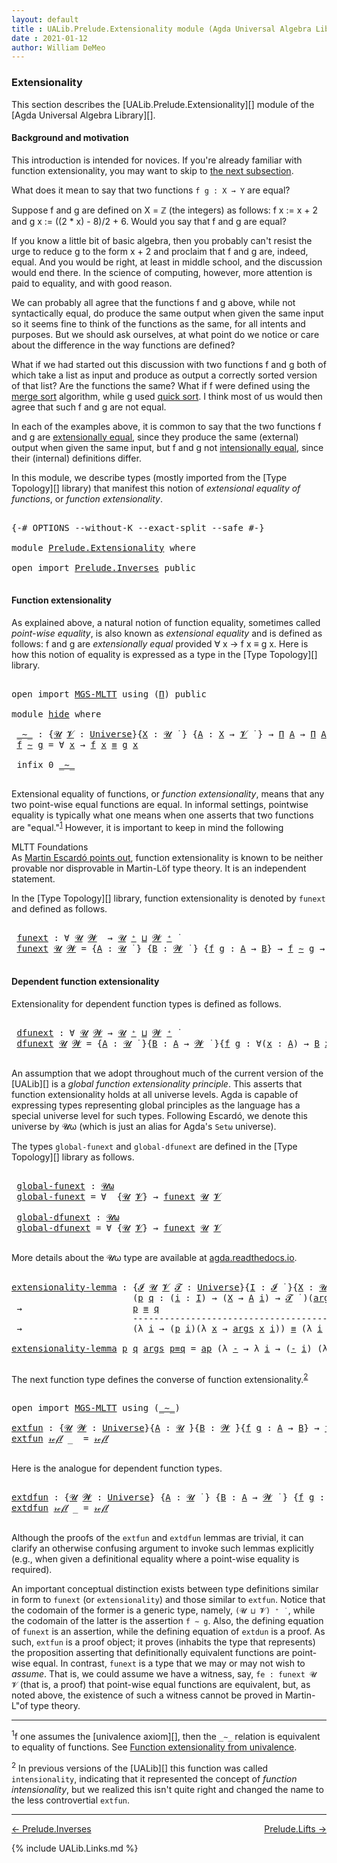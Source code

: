```yaml
---
layout: default
title : UALib.Prelude.Extensionality module (Agda Universal Algebra Library)
date : 2021-01-12
author: William DeMeo
---
```



### <a id="extensionality">Extensionality</a>

This section describes the [UALib.Prelude.Extensionality][] module of the [Agda Universal Algebra Library][].

#### <a id="background-and-motivation">Background and motivation</a>

This introduction is intended for novices.  If you're already familiar with function extensionality, you may want to skip to <a href="function-extensionality">the next subsection</a>.

What does it mean to say that two functions `f g : X → Y` are equal?

Suppose f and g are defined on X = ℤ (the integers) as follows: f x := x + 2 and g x := ((2 * x) - 8)/2 + 6.  Would you say that f and g are equal?

If you know a little bit of basic algebra, then you probably can't resist the urge to reduce g to the form x + 2 and proclaim that f and g are, indeed, equal.  And you would be right, at least in middle school, and the discussion would end there.  In the science of computing, however, more attention is paid to equality, and with good reason.

We can probably all agree that the functions f and g above, while not syntactically equal, do produce the same output when given the same input so it seems fine to think of the functions as the same, for all intents and purposes. But we should ask ourselves, at what point do we notice or care about the difference in the way functions are defined?

What if we had started out this discussion with two functions f and g both of which take a list as input and produce as output a correctly sorted version of that list?  Are the functions the same?  What if f were defined using the [merge sort](https://en.wikipedia.org/wiki/Merge_sort) algorithm, while g used [quick sort](https://en.wikipedia.org/wiki/Quicksort).  I think most of us would then agree that such f and g are not equal.

In each of the examples above, it is common to say that the two functions f and g are [extensionally equal](https://en.wikipedia.org/wiki/Extensionality), since they produce the same (external) output when given the same input, but f and g not [intensionally equal](https://en.wikipedia.org/wiki/Intension), since their (internal) definitions differ.

In this module, we describe types (mostly imported from the [Type Topology][] library) that manifest this notion of *extensional equality of functions*, or *function extensionality*.

<pre class="Agda">

<a id="2457" class="Symbol">{-#</a> <a id="2461" class="Keyword">OPTIONS</a> <a id="2469" class="Pragma">--without-K</a> <a id="2481" class="Pragma">--exact-split</a> <a id="2495" class="Pragma">--safe</a> <a id="2502" class="Symbol">#-}</a>

<a id="2507" class="Keyword">module</a> <a id="2514" href="Prelude.Extensionality.html" class="Module">Prelude.Extensionality</a> <a id="2537" class="Keyword">where</a>

<a id="2544" class="Keyword">open</a> <a id="2549" class="Keyword">import</a> <a id="2556" href="Prelude.Inverses.html" class="Module">Prelude.Inverses</a> <a id="2573" class="Keyword">public</a>

</pre>


#### <a id="function-extensionality">Function extensionality</a>

As explained above, a natural notion of function equality, sometimes called *point-wise equality*, is also known as *extensional equality* and is defined as follows: f and g are *extensionally equal* provided ∀ x → f x ≡ g x.  Here is how this notion of equality is expressed as a type in the [Type Topology][] library.

<pre class="Agda">

<a id="2995" class="Keyword">open</a> <a id="3000" class="Keyword">import</a> <a id="3007" href="MGS-MLTT.html" class="Module">MGS-MLTT</a> <a id="3016" class="Keyword">using</a> <a id="3022" class="Symbol">(</a><a id="3023" href="MGS-MLTT.html#3562" class="Function">Π</a><a id="3024" class="Symbol">)</a> <a id="3026" class="Keyword">public</a>

<a id="3034" class="Keyword">module</a> <a id="hide"></a><a id="3041" href="Prelude.Extensionality.html#3041" class="Module">hide</a> <a id="3046" class="Keyword">where</a>

 <a id="hide._∼_"></a><a id="3054" href="Prelude.Extensionality.html#3054" class="Function Operator">_∼_</a> <a id="3058" class="Symbol">:</a> <a id="3060" class="Symbol">{</a><a id="3061" href="Prelude.Extensionality.html#3061" class="Bound">𝓤</a> <a id="3063" href="Prelude.Extensionality.html#3063" class="Bound">𝓥</a> <a id="3065" class="Symbol">:</a> <a id="3067" href="universes.html#551" class="Postulate">Universe</a><a id="3075" class="Symbol">}{</a><a id="3077" href="Prelude.Extensionality.html#3077" class="Bound">X</a> <a id="3079" class="Symbol">:</a> <a id="3081" href="Prelude.Extensionality.html#3061" class="Bound">𝓤</a> <a id="3083" href="universes.html#758" class="Function Operator">̇</a> <a id="3085" class="Symbol">}</a> <a id="3087" class="Symbol">{</a><a id="3088" href="Prelude.Extensionality.html#3088" class="Bound">A</a> <a id="3090" class="Symbol">:</a> <a id="3092" href="Prelude.Extensionality.html#3077" class="Bound">X</a> <a id="3094" class="Symbol">→</a> <a id="3096" href="Prelude.Extensionality.html#3063" class="Bound">𝓥</a> <a id="3098" href="universes.html#758" class="Function Operator">̇</a> <a id="3100" class="Symbol">}</a> <a id="3102" class="Symbol">→</a> <a id="3104" href="MGS-MLTT.html#3562" class="Function">Π</a> <a id="3106" href="Prelude.Extensionality.html#3088" class="Bound">A</a> <a id="3108" class="Symbol">→</a> <a id="3110" href="MGS-MLTT.html#3562" class="Function">Π</a> <a id="3112" href="Prelude.Extensionality.html#3088" class="Bound">A</a> <a id="3114" class="Symbol">→</a> <a id="3116" href="Prelude.Extensionality.html#3061" class="Bound">𝓤</a> <a id="3118" href="Agda.Primitive.html#636" class="Primitive Operator">⊔</a> <a id="3120" href="Prelude.Extensionality.html#3063" class="Bound">𝓥</a> <a id="3122" href="universes.html#758" class="Function Operator">̇</a>
 <a id="3125" href="Prelude.Extensionality.html#3125" class="Bound">f</a> <a id="3127" href="Prelude.Extensionality.html#3054" class="Function Operator">∼</a> <a id="3129" href="Prelude.Extensionality.html#3129" class="Bound">g</a> <a id="3131" class="Symbol">=</a> <a id="3133" class="Symbol">∀</a> <a id="3135" href="Prelude.Extensionality.html#3135" class="Bound">x</a> <a id="3137" class="Symbol">→</a> <a id="3139" href="Prelude.Extensionality.html#3125" class="Bound">f</a> <a id="3141" href="Prelude.Extensionality.html#3135" class="Bound">x</a> <a id="3143" href="Prelude.Inverses.html#620" class="Datatype Operator">≡</a> <a id="3145" href="Prelude.Extensionality.html#3129" class="Bound">g</a> <a id="3147" href="Prelude.Extensionality.html#3135" class="Bound">x</a>

 <a id="3151" class="Keyword">infix</a> <a id="3157" class="Number">0</a> <a id="3159" href="Prelude.Extensionality.html#3054" class="Function Operator">_∼_</a>

</pre>


Extensional equality of functions, or *function extensionality*, means that any two point-wise equal functions are equal. In informal settings, pointwise equality is typically what one means when one asserts that two functions are "equal."<sup>[1](Prelude.Extensionality.html#fn1)</sup> However, it is important to keep in mind the following

<div class="color_box" id="mltt-ext">
  <div id="title">MLTT Foundations</div>
  <div id="content">As <a href="https://www.cs.bham.ac.uk/~mhe/HoTT-UF-in-Agda-Lecture-Notes/HoTT-UF-Agda.html#funextfromua">Martin Escardó points out</a>, function extensionality is known to be neither provable nor disprovable in Martin-Löf type theory. It is an independent statement.
  </div>
</div>


In the [Type Topology][] library, function extensionality is denoted by `funext` and defined as follows.

<pre class="Agda">

 <a id="hide.funext"></a><a id="4025" href="Prelude.Extensionality.html#4025" class="Function">funext</a> <a id="4032" class="Symbol">:</a> <a id="4034" class="Symbol">∀</a> <a id="4036" href="Prelude.Extensionality.html#4036" class="Bound">𝓤</a> <a id="4038" href="Prelude.Extensionality.html#4038" class="Bound">𝓦</a>  <a id="4041" class="Symbol">→</a> <a id="4043" href="Prelude.Extensionality.html#4036" class="Bound">𝓤</a> <a id="4045" href="universes.html#527" class="Primitive Operator">⁺</a> <a id="4047" href="Agda.Primitive.html#636" class="Primitive Operator">⊔</a> <a id="4049" href="Prelude.Extensionality.html#4038" class="Bound">𝓦</a> <a id="4051" href="universes.html#527" class="Primitive Operator">⁺</a> <a id="4053" href="universes.html#758" class="Function Operator">̇</a>
 <a id="4056" href="Prelude.Extensionality.html#4025" class="Function">funext</a> <a id="4063" href="Prelude.Extensionality.html#4063" class="Bound">𝓤</a> <a id="4065" href="Prelude.Extensionality.html#4065" class="Bound">𝓦</a> <a id="4067" class="Symbol">=</a> <a id="4069" class="Symbol">{</a><a id="4070" href="Prelude.Extensionality.html#4070" class="Bound">A</a> <a id="4072" class="Symbol">:</a> <a id="4074" href="Prelude.Extensionality.html#4063" class="Bound">𝓤</a> <a id="4076" href="universes.html#758" class="Function Operator">̇</a> <a id="4078" class="Symbol">}</a> <a id="4080" class="Symbol">{</a><a id="4081" href="Prelude.Extensionality.html#4081" class="Bound">B</a> <a id="4083" class="Symbol">:</a> <a id="4085" href="Prelude.Extensionality.html#4065" class="Bound">𝓦</a> <a id="4087" href="universes.html#758" class="Function Operator">̇</a> <a id="4089" class="Symbol">}</a> <a id="4091" class="Symbol">{</a><a id="4092" href="Prelude.Extensionality.html#4092" class="Bound">f</a> <a id="4094" href="Prelude.Extensionality.html#4094" class="Bound">g</a> <a id="4096" class="Symbol">:</a> <a id="4098" href="Prelude.Extensionality.html#4070" class="Bound">A</a> <a id="4100" class="Symbol">→</a> <a id="4102" href="Prelude.Extensionality.html#4081" class="Bound">B</a><a id="4103" class="Symbol">}</a> <a id="4105" class="Symbol">→</a> <a id="4107" href="Prelude.Extensionality.html#4092" class="Bound">f</a> <a id="4109" href="Prelude.Extensionality.html#3054" class="Function Operator">∼</a> <a id="4111" href="Prelude.Extensionality.html#4094" class="Bound">g</a> <a id="4113" class="Symbol">→</a> <a id="4115" href="Prelude.Extensionality.html#4092" class="Bound">f</a> <a id="4117" href="Prelude.Inverses.html#620" class="Datatype Operator">≡</a> <a id="4119" href="Prelude.Extensionality.html#4094" class="Bound">g</a>

</pre>





#### <a id="dependent-function-extensionality">Dependent function extensionality</a>

Extensionality for dependent function types is defined as follows.

<pre class="Agda">

 <a id="hide.dfunext"></a><a id="4307" href="Prelude.Extensionality.html#4307" class="Function">dfunext</a> <a id="4315" class="Symbol">:</a> <a id="4317" class="Symbol">∀</a> <a id="4319" href="Prelude.Extensionality.html#4319" class="Bound">𝓤</a> <a id="4321" href="Prelude.Extensionality.html#4321" class="Bound">𝓦</a> <a id="4323" class="Symbol">→</a> <a id="4325" href="Prelude.Extensionality.html#4319" class="Bound">𝓤</a> <a id="4327" href="universes.html#527" class="Primitive Operator">⁺</a> <a id="4329" href="Agda.Primitive.html#636" class="Primitive Operator">⊔</a> <a id="4331" href="Prelude.Extensionality.html#4321" class="Bound">𝓦</a> <a id="4333" href="universes.html#527" class="Primitive Operator">⁺</a> <a id="4335" href="universes.html#758" class="Function Operator">̇</a>
 <a id="4338" href="Prelude.Extensionality.html#4307" class="Function">dfunext</a> <a id="4346" href="Prelude.Extensionality.html#4346" class="Bound">𝓤</a> <a id="4348" href="Prelude.Extensionality.html#4348" class="Bound">𝓦</a> <a id="4350" class="Symbol">=</a> <a id="4352" class="Symbol">{</a><a id="4353" href="Prelude.Extensionality.html#4353" class="Bound">A</a> <a id="4355" class="Symbol">:</a> <a id="4357" href="Prelude.Extensionality.html#4346" class="Bound">𝓤</a> <a id="4359" href="universes.html#758" class="Function Operator">̇</a> <a id="4361" class="Symbol">}{</a><a id="4363" href="Prelude.Extensionality.html#4363" class="Bound">B</a> <a id="4365" class="Symbol">:</a> <a id="4367" href="Prelude.Extensionality.html#4353" class="Bound">A</a> <a id="4369" class="Symbol">→</a> <a id="4371" href="Prelude.Extensionality.html#4348" class="Bound">𝓦</a> <a id="4373" href="universes.html#758" class="Function Operator">̇</a> <a id="4375" class="Symbol">}{</a><a id="4377" href="Prelude.Extensionality.html#4377" class="Bound">f</a> <a id="4379" href="Prelude.Extensionality.html#4379" class="Bound">g</a> <a id="4381" class="Symbol">:</a> <a id="4383" class="Symbol">∀(</a><a id="4385" href="Prelude.Extensionality.html#4385" class="Bound">x</a> <a id="4387" class="Symbol">:</a> <a id="4389" href="Prelude.Extensionality.html#4353" class="Bound">A</a><a id="4390" class="Symbol">)</a> <a id="4392" class="Symbol">→</a> <a id="4394" href="Prelude.Extensionality.html#4363" class="Bound">B</a> <a id="4396" href="Prelude.Extensionality.html#4385" class="Bound">x</a><a id="4397" class="Symbol">}</a> <a id="4399" class="Symbol">→</a>  <a id="4402" href="Prelude.Extensionality.html#4377" class="Bound">f</a> <a id="4404" href="Prelude.Extensionality.html#3054" class="Function Operator">∼</a> <a id="4406" href="Prelude.Extensionality.html#4379" class="Bound">g</a>  <a id="4409" class="Symbol">→</a>  <a id="4412" href="Prelude.Extensionality.html#4377" class="Bound">f</a> <a id="4414" href="Prelude.Inverses.html#620" class="Datatype Operator">≡</a> <a id="4416" href="Prelude.Extensionality.html#4379" class="Bound">g</a>

</pre>

An assumption that we adopt throughout much of the current version of the [UALib][] is a *global function extensionality principle*. This asserts that function extensionality holds at all universe levels. Agda is capable of expressing types representing global principles as the language has a special universe level for such types.  Following Escardó, we denote this universe by 𝓤ω (which is just an alias for Agda's `Setω` universe).

The types `global-funext` and `global-dfunext` are defined in the [Type Topology][] library as follows.

<pre class="Agda">

 <a id="hide.global-funext"></a><a id="4988" href="Prelude.Extensionality.html#4988" class="Function">global-funext</a> <a id="5002" class="Symbol">:</a> <a id="5004" href="universes.html#580" class="Primitive">𝓤ω</a>
 <a id="5008" href="Prelude.Extensionality.html#4988" class="Function">global-funext</a> <a id="5022" class="Symbol">=</a> <a id="5024" class="Symbol">∀</a>  <a id="5027" class="Symbol">{</a><a id="5028" href="Prelude.Extensionality.html#5028" class="Bound">𝓤</a> <a id="5030" href="Prelude.Extensionality.html#5030" class="Bound">𝓥</a><a id="5031" class="Symbol">}</a> <a id="5033" class="Symbol">→</a> <a id="5035" href="Prelude.Extensionality.html#4025" class="Function">funext</a> <a id="5042" href="Prelude.Extensionality.html#5028" class="Bound">𝓤</a> <a id="5044" href="Prelude.Extensionality.html#5030" class="Bound">𝓥</a>

 <a id="hide.global-dfunext"></a><a id="5048" href="Prelude.Extensionality.html#5048" class="Function">global-dfunext</a> <a id="5063" class="Symbol">:</a> <a id="5065" href="universes.html#580" class="Primitive">𝓤ω</a>
 <a id="5069" href="Prelude.Extensionality.html#5048" class="Function">global-dfunext</a> <a id="5084" class="Symbol">=</a> <a id="5086" class="Symbol">∀</a> <a id="5088" class="Symbol">{</a><a id="5089" href="Prelude.Extensionality.html#5089" class="Bound">𝓤</a> <a id="5091" href="Prelude.Extensionality.html#5091" class="Bound">𝓥</a><a id="5092" class="Symbol">}</a> <a id="5094" class="Symbol">→</a> <a id="5096" href="Prelude.Extensionality.html#4025" class="Function">funext</a> <a id="5103" href="Prelude.Extensionality.html#5089" class="Bound">𝓤</a> <a id="5105" href="Prelude.Extensionality.html#5091" class="Bound">𝓥</a>

</pre>


More details about the 𝓤ω type are available at [agda.readthedocs.io](https://agda.readthedocs.io/en/latest/language/universe-levels.html#expressions-of-kind-set).


<pre class="Agda">

<a id="extensionality-lemma"></a><a id="5301" href="Prelude.Extensionality.html#5301" class="Function">extensionality-lemma</a> <a id="5322" class="Symbol">:</a> <a id="5324" class="Symbol">{</a><a id="5325" href="Prelude.Extensionality.html#5325" class="Bound">𝓘</a> <a id="5327" href="Prelude.Extensionality.html#5327" class="Bound">𝓤</a> <a id="5329" href="Prelude.Extensionality.html#5329" class="Bound">𝓥</a> <a id="5331" href="Prelude.Extensionality.html#5331" class="Bound">𝓣</a> <a id="5333" class="Symbol">:</a> <a id="5335" href="universes.html#551" class="Postulate">Universe</a><a id="5343" class="Symbol">}{</a><a id="5345" href="Prelude.Extensionality.html#5345" class="Bound">I</a> <a id="5347" class="Symbol">:</a> <a id="5349" href="Prelude.Extensionality.html#5325" class="Bound">𝓘</a> <a id="5351" href="universes.html#758" class="Function Operator">̇</a> <a id="5353" class="Symbol">}{</a><a id="5355" href="Prelude.Extensionality.html#5355" class="Bound">X</a> <a id="5357" class="Symbol">:</a> <a id="5359" href="Prelude.Extensionality.html#5327" class="Bound">𝓤</a> <a id="5361" href="universes.html#758" class="Function Operator">̇</a> <a id="5363" class="Symbol">}{</a><a id="5365" href="Prelude.Extensionality.html#5365" class="Bound">A</a> <a id="5367" class="Symbol">:</a> <a id="5369" href="Prelude.Extensionality.html#5345" class="Bound">I</a> <a id="5371" class="Symbol">→</a> <a id="5373" href="Prelude.Extensionality.html#5329" class="Bound">𝓥</a> <a id="5375" href="universes.html#758" class="Function Operator">̇</a> <a id="5377" class="Symbol">}</a>
                       <a id="5402" class="Symbol">(</a><a id="5403" href="Prelude.Extensionality.html#5403" class="Bound">p</a> <a id="5405" href="Prelude.Extensionality.html#5405" class="Bound">q</a> <a id="5407" class="Symbol">:</a> <a id="5409" class="Symbol">(</a><a id="5410" href="Prelude.Extensionality.html#5410" class="Bound">i</a> <a id="5412" class="Symbol">:</a> <a id="5414" href="Prelude.Extensionality.html#5345" class="Bound">I</a><a id="5415" class="Symbol">)</a> <a id="5417" class="Symbol">→</a> <a id="5419" class="Symbol">(</a><a id="5420" href="Prelude.Extensionality.html#5355" class="Bound">X</a> <a id="5422" class="Symbol">→</a> <a id="5424" href="Prelude.Extensionality.html#5365" class="Bound">A</a> <a id="5426" href="Prelude.Extensionality.html#5410" class="Bound">i</a><a id="5427" class="Symbol">)</a> <a id="5429" class="Symbol">→</a> <a id="5431" href="Prelude.Extensionality.html#5331" class="Bound">𝓣</a> <a id="5433" href="universes.html#758" class="Function Operator">̇</a> <a id="5435" class="Symbol">)(</a><a id="5437" href="Prelude.Extensionality.html#5437" class="Bound">args</a> <a id="5442" class="Symbol">:</a> <a id="5444" href="Prelude.Extensionality.html#5355" class="Bound">X</a> <a id="5446" class="Symbol">→</a> <a id="5448" class="Symbol">(</a><a id="5449" href="MGS-MLTT.html#3562" class="Function">Π</a> <a id="5451" href="Prelude.Extensionality.html#5365" class="Bound">A</a><a id="5452" class="Symbol">))</a>
 <a id="5456" class="Symbol">→</a>                     <a id="5478" href="Prelude.Extensionality.html#5403" class="Bound">p</a> <a id="5480" href="Prelude.Inverses.html#620" class="Datatype Operator">≡</a> <a id="5482" href="Prelude.Extensionality.html#5405" class="Bound">q</a>
                       <a id="5507" class="Comment">-------------------------------------------------------------</a>
 <a id="5570" class="Symbol">→</a>                     <a id="5592" class="Symbol">(λ</a> <a id="5595" href="Prelude.Extensionality.html#5595" class="Bound">i</a> <a id="5597" class="Symbol">→</a> <a id="5599" class="Symbol">(</a><a id="5600" href="Prelude.Extensionality.html#5403" class="Bound">p</a> <a id="5602" href="Prelude.Extensionality.html#5595" class="Bound">i</a><a id="5603" class="Symbol">)(λ</a> <a id="5607" href="Prelude.Extensionality.html#5607" class="Bound">x</a> <a id="5609" class="Symbol">→</a> <a id="5611" href="Prelude.Extensionality.html#5437" class="Bound">args</a> <a id="5616" href="Prelude.Extensionality.html#5607" class="Bound">x</a> <a id="5618" href="Prelude.Extensionality.html#5595" class="Bound">i</a><a id="5619" class="Symbol">))</a> <a id="5622" href="Prelude.Inverses.html#620" class="Datatype Operator">≡</a> <a id="5624" class="Symbol">(λ</a> <a id="5627" href="Prelude.Extensionality.html#5627" class="Bound">i</a> <a id="5629" class="Symbol">→</a> <a id="5631" class="Symbol">(</a><a id="5632" href="Prelude.Extensionality.html#5405" class="Bound">q</a> <a id="5634" href="Prelude.Extensionality.html#5627" class="Bound">i</a><a id="5635" class="Symbol">)(λ</a> <a id="5639" href="Prelude.Extensionality.html#5639" class="Bound">x</a> <a id="5641" class="Symbol">→</a> <a id="5643" href="Prelude.Extensionality.html#5437" class="Bound">args</a> <a id="5648" href="Prelude.Extensionality.html#5639" class="Bound">x</a> <a id="5650" href="Prelude.Extensionality.html#5627" class="Bound">i</a><a id="5651" class="Symbol">))</a>

<a id="5655" href="Prelude.Extensionality.html#5301" class="Function">extensionality-lemma</a> <a id="5676" href="Prelude.Extensionality.html#5676" class="Bound">p</a> <a id="5678" href="Prelude.Extensionality.html#5678" class="Bound">q</a> <a id="5680" href="Prelude.Extensionality.html#5680" class="Bound">args</a> <a id="5685" href="Prelude.Extensionality.html#5685" class="Bound">p≡q</a> <a id="5689" class="Symbol">=</a> <a id="5691" href="MGS-MLTT.html#6613" class="Function">ap</a> <a id="5694" class="Symbol">(λ</a> <a id="5697" href="Prelude.Extensionality.html#5697" class="Bound">-</a> <a id="5699" class="Symbol">→</a> <a id="5701" class="Symbol">λ</a> <a id="5703" href="Prelude.Extensionality.html#5703" class="Bound">i</a> <a id="5705" class="Symbol">→</a> <a id="5707" class="Symbol">(</a><a id="5708" href="Prelude.Extensionality.html#5697" class="Bound">-</a> <a id="5710" href="Prelude.Extensionality.html#5703" class="Bound">i</a><a id="5711" class="Symbol">)</a> <a id="5713" class="Symbol">(λ</a> <a id="5716" href="Prelude.Extensionality.html#5716" class="Bound">x</a> <a id="5718" class="Symbol">→</a> <a id="5720" href="Prelude.Extensionality.html#5680" class="Bound">args</a> <a id="5725" href="Prelude.Extensionality.html#5716" class="Bound">x</a> <a id="5727" href="Prelude.Extensionality.html#5703" class="Bound">i</a><a id="5728" class="Symbol">))</a> <a id="5731" href="Prelude.Extensionality.html#5685" class="Bound">p≡q</a>

</pre>

The next function type defines the converse of function extensionality.<sup>[2](Prelude.Extensionality.html#fn2)</sup></a>

<pre class="Agda">

<a id="5886" class="Keyword">open</a> <a id="5891" class="Keyword">import</a> <a id="5898" href="MGS-MLTT.html" class="Module">MGS-MLTT</a> <a id="5907" class="Keyword">using</a> <a id="5913" class="Symbol">(</a><a id="5914" href="MGS-MLTT.html#6747" class="Function Operator">_∼_</a><a id="5917" class="Symbol">)</a>

<a id="extfun"></a><a id="5920" href="Prelude.Extensionality.html#5920" class="Function">extfun</a> <a id="5927" class="Symbol">:</a> <a id="5929" class="Symbol">{</a><a id="5930" href="Prelude.Extensionality.html#5930" class="Bound">𝓤</a> <a id="5932" href="Prelude.Extensionality.html#5932" class="Bound">𝓦</a> <a id="5934" class="Symbol">:</a> <a id="5936" href="universes.html#551" class="Postulate">Universe</a><a id="5944" class="Symbol">}{</a><a id="5946" href="Prelude.Extensionality.html#5946" class="Bound">A</a> <a id="5948" class="Symbol">:</a> <a id="5950" href="Prelude.Extensionality.html#5930" class="Bound">𝓤</a> <a id="5952" href="universes.html#758" class="Function Operator">̇</a><a id="5953" class="Symbol">}{</a><a id="5955" href="Prelude.Extensionality.html#5955" class="Bound">B</a> <a id="5957" class="Symbol">:</a> <a id="5959" href="Prelude.Extensionality.html#5932" class="Bound">𝓦</a> <a id="5961" href="universes.html#758" class="Function Operator">̇</a><a id="5962" class="Symbol">}{</a><a id="5964" href="Prelude.Extensionality.html#5964" class="Bound">f</a> <a id="5966" href="Prelude.Extensionality.html#5966" class="Bound">g</a> <a id="5968" class="Symbol">:</a> <a id="5970" href="Prelude.Extensionality.html#5946" class="Bound">A</a> <a id="5972" class="Symbol">→</a> <a id="5974" href="Prelude.Extensionality.html#5955" class="Bound">B</a><a id="5975" class="Symbol">}</a> <a id="5977" class="Symbol">→</a> <a id="5979" href="Prelude.Extensionality.html#5964" class="Bound">f</a> <a id="5981" href="Prelude.Inverses.html#620" class="Datatype Operator">≡</a> <a id="5983" href="Prelude.Extensionality.html#5966" class="Bound">g</a>  <a id="5986" class="Symbol">→</a>  <a id="5989" href="Prelude.Extensionality.html#5964" class="Bound">f</a> <a id="5991" href="MGS-MLTT.html#6747" class="Function Operator">∼</a> <a id="5993" href="Prelude.Extensionality.html#5966" class="Bound">g</a>
<a id="5995" href="Prelude.Extensionality.html#5920" class="Function">extfun</a> <a id="6002" href="Prelude.Inverses.html#634" class="InductiveConstructor">𝓇ℯ𝒻𝓁</a> <a id="6007" class="Symbol">_</a>  <a id="6010" class="Symbol">=</a> <a id="6012" href="Prelude.Inverses.html#634" class="InductiveConstructor">𝓇ℯ𝒻𝓁</a>

</pre>

Here is the analogue for dependent function types.

<pre class="Agda">

<a id="extdfun"></a><a id="6096" href="Prelude.Extensionality.html#6096" class="Function">extdfun</a> <a id="6104" class="Symbol">:</a> <a id="6106" class="Symbol">{</a><a id="6107" href="Prelude.Extensionality.html#6107" class="Bound">𝓤</a> <a id="6109" href="Prelude.Extensionality.html#6109" class="Bound">𝓦</a> <a id="6111" class="Symbol">:</a> <a id="6113" href="universes.html#551" class="Postulate">Universe</a><a id="6121" class="Symbol">}</a> <a id="6123" class="Symbol">{</a><a id="6124" href="Prelude.Extensionality.html#6124" class="Bound">A</a> <a id="6126" class="Symbol">:</a> <a id="6128" href="Prelude.Extensionality.html#6107" class="Bound">𝓤</a> <a id="6130" href="universes.html#758" class="Function Operator">̇</a> <a id="6132" class="Symbol">}</a> <a id="6134" class="Symbol">{</a><a id="6135" href="Prelude.Extensionality.html#6135" class="Bound">B</a> <a id="6137" class="Symbol">:</a> <a id="6139" href="Prelude.Extensionality.html#6124" class="Bound">A</a> <a id="6141" class="Symbol">→</a> <a id="6143" href="Prelude.Extensionality.html#6109" class="Bound">𝓦</a> <a id="6145" href="universes.html#758" class="Function Operator">̇</a> <a id="6147" class="Symbol">}</a> <a id="6149" class="Symbol">{</a><a id="6150" href="Prelude.Extensionality.html#6150" class="Bound">f</a> <a id="6152" href="Prelude.Extensionality.html#6152" class="Bound">g</a> <a id="6154" class="Symbol">:</a> <a id="6156" href="MGS-MLTT.html#3562" class="Function">Π</a> <a id="6158" href="Prelude.Extensionality.html#6135" class="Bound">B</a><a id="6159" class="Symbol">}</a> <a id="6161" class="Symbol">→</a> <a id="6163" href="Prelude.Extensionality.html#6150" class="Bound">f</a> <a id="6165" href="Prelude.Inverses.html#620" class="Datatype Operator">≡</a> <a id="6167" href="Prelude.Extensionality.html#6152" class="Bound">g</a> <a id="6169" class="Symbol">→</a> <a id="6171" href="Prelude.Extensionality.html#6150" class="Bound">f</a> <a id="6173" href="MGS-MLTT.html#6747" class="Function Operator">∼</a> <a id="6175" href="Prelude.Extensionality.html#6152" class="Bound">g</a>
<a id="6177" href="Prelude.Extensionality.html#6096" class="Function">extdfun</a> <a id="6185" href="Prelude.Inverses.html#634" class="InductiveConstructor">𝓇ℯ𝒻𝓁</a> <a id="6190" class="Symbol">_</a> <a id="6192" class="Symbol">=</a> <a id="6194" href="Prelude.Inverses.html#634" class="InductiveConstructor">𝓇ℯ𝒻𝓁</a>

</pre>


Although the proofs of the `extfun` and `extdfun` lemmas are trivial, it can clarify an otherwise confusing argument to invoke such lemmas explicitly (e.g., when given a definitional equality where a point-wise equality is required).

An important conceptual distinction exists between type definitions similar in form to `funext` (or `extensionality`) and those similar to `extfun`.  Notice that the codomain of the former is a generic type, namely, `(𝓤 ⊔ 𝓥) ⁺ ̇ `, while the codomain of the latter is the assertion `f ∼ g`.  Also, the defining equation of `funext` is an assertion, while the defining equation of `extdun` is a proof.  As such, `extfun` is a proof object; it proves (inhabits the type that represents) the proposition asserting that definitionally equivalent functions are point-wise equal. In contrast, `funext` is a type that we may or may not wish to *assume*.  That is, we could assume we have a witness, say, `fe : funext 𝓤 𝓥` (that is, a proof) that point-wise equal functions are equivalent, but, as noted above, the existence of such a witness cannot be proved in Martin-L\"of type theory.

-------------------------------------

<span class="footnote" id="fn1"><sup>1</sup>f one assumes the [univalence axiom][], then the `_∼_` relation is equivalent to equality of functions.  See [Function extensionality from univalence](https://www.cs.bham.ac.uk/~mhe/HoTT-UF-in-Agda-Lecture-Notes/HoTT-UF-Agda.html#funextfromua).</span>

<span class="footnote" id="fn2"><sup>2</sup> In previous versions of the [UALib][] this function was called `intensionality`, indicating that it represented the concept of *function intensionality*, but we realized this isn't quite right and changed the name to the less controvertial `extfun`.</span> 


--------------------

[← Prelude.Inverses](Prelude.Inverses.html)
<span style="float:right;">[Prelude.Lifts →](Prelude.Lifts.html)</span>

{% include UALib.Links.md %}
